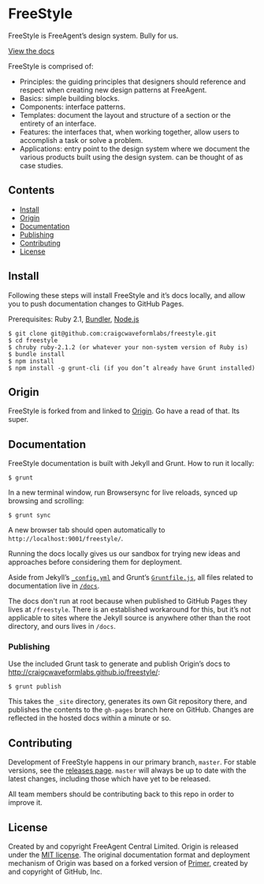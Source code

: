 # FreeStyle

FreeStyle is FreeAgent’s design system. Bully for us.

[View the docs](http://craigcwaveformlabs.github.io/freestyle/)

FreeStyle is comprised of:

* Principles: the guiding principles that designers should reference and respect when creating new design patterns at FreeAgent.
* Basics: simple building blocks.
* Components: interface patterns.
* Templates: document the layout and structure of a section or the entirety of an interface.
* Features: the interfaces that, when working together, allow users to accomplish a task or solve a problem.
* Applications: entry point to the design system where we document the various products built using the design system. can be thought of as case studies.


## Contents

- [Install](#install)
- [Origin](#origin)
- [Documentation](#documentation)
- [Publishing](#publishing)
- [Contributing](#contributing)
- [License](#license)


## Install

Following these steps will install FreeStyle and it’s docs locally, and allow you to push documentation changes to GitHub Pages.

Prerequisites: Ruby 2.1, [Bundler](http://bundler.io/), [Node.js](http://nodejs.org/download/)

```
$ git clone git@github.com:craigcwaveformlabs/freestyle.git
$ cd freestyle
$ chruby ruby-2.1.2 (or whatever your non-system version of Ruby is)
$ bundle install
$ npm install
$ npm install -g grunt-cli (if you don’t already have Grunt installed)
```

## Origin

FreeStyle is forked from and linked to [Origin](https://github.com/fac/origin). Go have a read of that. Its super.

## Documentation

FreeStyle documentation is built with Jekyll and Grunt. How to run it locally:

```
$ grunt
```

In a new terminal window, run Browsersync for live reloads, synced up browsing and scrolling:

```
$ grunt sync
```

A new browser tab should open automatically to `http://localhost:9001/freestyle/`.

Running the docs locally gives us our sandbox for trying new ideas and approaches before considering them for deployment.

Aside from Jekyll’s [`_config.yml`](https://github.com/craigcwaveformlabs/frestyle/blob/master/_config.yml) and Grunt’s [`Gruntfile.js`](https://github.com/craigcwaveformlabs/freestyle/blob/master/Gruntfile.js), all files related to documentation live in [`/docs`](https://github.com/craigcwaveformlabs/frestyle/tree/master/docs).

The docs don't run at root because when published to GitHub Pages they lives at `/freestyle`. There is an established workaround for this, but it’s not applicable to sites where the Jekyll source is anywhere other than the root directory, and ours lives in `/docs`.


### Publishing

Use the included Grunt task to generate and publish Origin’s docs to http://craigcwaveformlabs.github.io/freestyle/:

```
$ grunt publish
```

This takes the `_site` directory, generates its own Git repository there, and publishes the contents to the `gh-pages` branch here on GitHub. Changes are reflected in the hosted docs within a minute or so.


## Contributing

Development of FreeStyle happens in our primary branch, `master`. For stable versions, see the [releases page](https://github.com/craigcwaveformlabs/freestyle/releases). `master` will always be up to date with the latest changes, including those which have yet to be released.

All team members should be contributing back to this repo in order to improve it.


## License

Created by and copyright FreeAgent Central Limited. Origin is released under the [MIT license](LICENSE.md). The original documentation format and deployment mechanism of Origin was based on a forked version of [Primer](https://github.com/primer/primer), created by and copyright of GitHub, Inc.
